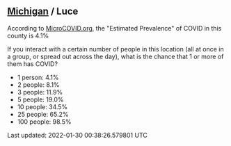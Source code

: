 
## [Michigan](/united-states/michigan) / Luce

According to [MicroCOVID.org](http://microcovid.org),
the "Estimated Prevalence" of COVID in this county is 4.1%

If you interact with a certain number of people in this location
(all at once in a group, or spread out across the day), what is the chance that
1 or more of them has COVID?

- 1 person: 4.1%
- 2 people: 8.1%
- 3 people: 11.9%
- 5 people: 19.0%
- 10 people: 34.5%
- 25 people: 65.2%
- 100 people: 98.5%

Last updated: 2022-01-30 00:38:26.579801 UTC
